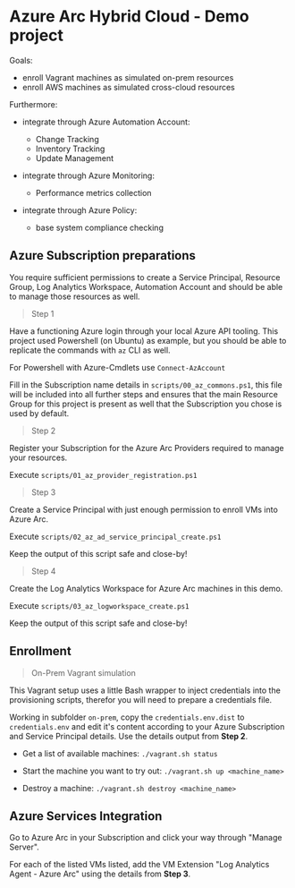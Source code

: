 # Azure Arc Hybrid Cloud - Demo project

Goals:

* enroll Vagrant machines as simulated on-prem resources
* enroll AWS machines as simulated cross-cloud resources

Furthermore:

* integrate through Azure Automation Account:
  - Change Tracking
  - Inventory Tracking
  - Update Management

* integrate through Azure Monitoring:
  - Performance metrics collection

* integrate through Azure Policy:
  - base system compliance checking

## Azure Subscription preparations

You require sufficient permissions to create a Service Principal,
Resource Group, Log Analytics Workspace, Automation Account and should be able
to manage those resources as well.

> Step 1

Have a functioning Azure login through your local Azure API tooling.
This project used Powershell (on Ubuntu) as example, but you should be able
to replicate the commands with `az` CLI as well.

For Powershell with Azure-Cmdlets use `Connect-AzAccount`


Fill in the Subscription name details in `scripts/00_az_commons.ps1`, this file
will be included into all further steps and ensures that the main Resource Group
for this project is present as well that the Subscription you chose is used by
default.

> Step 2

Register your Subscription for the Azure Arc Providers required to manage your
resources.

Execute `scripts/01_az_provider_registration.ps1`

> Step 3

Create a Service Principal with just enough permission to enroll VMs into
Azure Arc.

Execute `scripts/02_az_ad_service_principal_create.ps1`

Keep the output of this script safe and close-by!

> Step 4

Create the Log Analytics Workspace for Azure Arc machines in this demo.

Execute `scripts/03_az_logworkspace_create.ps1`

Keep the output of this script safe and close-by!


## Enrollment

> On-Prem Vagrant simulation

This Vagrant setup uses a little Bash wrapper to inject credentials into the
provisioning scripts, therefor you will need to prepare a credentials file.

Working in subfolder `on-prem`, copy the `credentials.env.dist`
to `credentials.env` and edit it's content according to your Azure Subscription
and Service Principal details. Use the details output from **Step 2**.

* Get a list of available machines: `./vagrant.sh status`

* Start the machine you want to try out: `./vagrant.sh up <machine_name>`

* Destroy a machine: `./vagrant.sh destroy <machine_name>`

## Azure Services Integration

Go to Azure Arc in your Subscription and click your way through "Manage Server".

For each of the listed VMs listed, add the VM Extension
"Log Analytics Agent - Azure Arc" using the details from **Step 3**.
